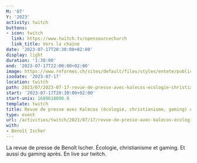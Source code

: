 ```yaml
---
M: '07'
Y: '2023'
activity: twitch
buttons:
- icon: twitch
  link: https://www.twitch.tv/opensourcechurch
  link_title: Vers la chaine
date: '2023-07-17T20:30:00+02:00'
display: light
duration: '1:30:00'
end: '2023-07-17T22:00:00+02:00'
image: https://www.reformes.ch/sites/default/files/styles/entete/public/data/images/comm/257/Beno%C3%AEt%20Ischer.jpg
isodate: '2023-07-17'
location: twitch
path: 2023/07/2023-07-17-revue-de-presse-avec-kalecos-ecologie-christianisme-gaming-et-gaming.md
start: '2023-07-17T20:30:00+02:00'
start-unix: 1689618600.0
template: twitch
title: Revue de presse avec Kalecos (écologie, christianisme, gaming) et gaming
type: event
url: /activities/twitch/2023/07/17/revue-de-presse-avec-kalecos-ecologie-christianisme-gaming-et-gaming
with:
- Benoît Ischer
---
```

La revue de presse de Benoît Ischer. Écologie, christianisme et gaming. Et aussi du gaming après. En live sur twitch.